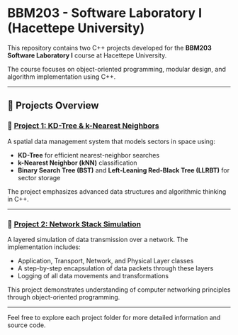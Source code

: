 # BBM203 - Software Laboratory I (Hacettepe University)

This repository contains two C++ projects developed for the **BBM203 Software Laboratory I** course at Hacettepe University.

The course focuses on object-oriented programming, modular design, and algorithm implementation using C++.

---

## 📁 Projects Overview

### 🔹 [Project 1: KD-Tree & k-Nearest Neighbors](./Project1-KDTree-kNN)

A spatial data management system that models sectors in space using:

- **KD-Tree** for efficient nearest-neighbor searches
- **k-Nearest Neighbor (kNN)** classification
- **Binary Search Tree (BST)** and **Left-Leaning Red-Black Tree (LLRBT)** for sector storage

The project emphasizes advanced data structures and algorithmic thinking in C++.

---

### 🔹 [Project 2: Network Stack Simulation](./Project2-NetworkStackSimulation)

A layered simulation of data transmission over a network. The implementation includes:

- Application, Transport, Network, and Physical Layer classes
- A step-by-step encapsulation of data packets through these layers
- Logging of all data movements and transformations

This project demonstrates understanding of computer networking principles through object-oriented programming.

---

Feel free to explore each project folder for more detailed information and source code.
